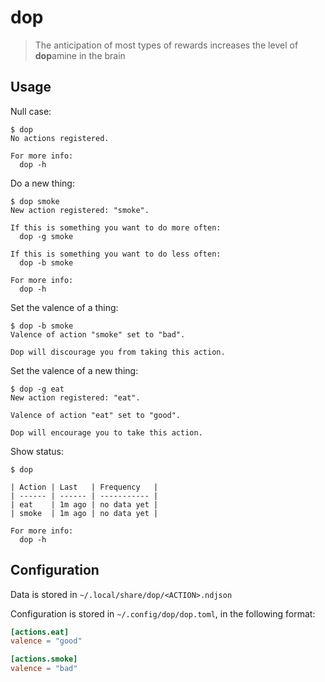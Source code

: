 # dop

>The anticipation of most types of rewards increases the level of **dop**amine in the brain

## Usage

Null case:

```
$ dop
No actions registered.

For more info:
  dop -h
```

Do a new thing:

```
$ dop smoke
New action registered: "smoke".

If this is something you want to do more often:
  dop -g smoke

If this is something you want to do less often:
  dop -b smoke

For more info:
  dop -h
```

Set the valence of a thing:

```
$ dop -b smoke
Valence of action "smoke" set to "bad".

Dop will discourage you from taking this action.
```

Set the valence of a new thing:

```
$ dop -g eat
New action registered: "eat".

Valence of action "eat" set to "good".

Dop will encourage you to take this action.
```

Show status:

```
$ dop

| Action | Last   | Frequency   |
| ------ | ------ | ----------- |
| eat    | 1m ago | no data yet |
| smoke  | 1m ago | no data yet |

For more info:
  dop -h
```

## Configuration

Data is stored in `~/.local/share/dop/<ACTION>.ndjson`

Configuration is stored in `~/.config/dop/dop.toml`,
in the following format:

```toml
[actions.eat]
valence = "good"

[actions.smoke]
valence = "bad"
```
